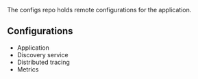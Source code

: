 The configs repo holds remote configurations for the application.

## Configurations

- Application
- Discovery service
- Distributed tracing
- Metrics